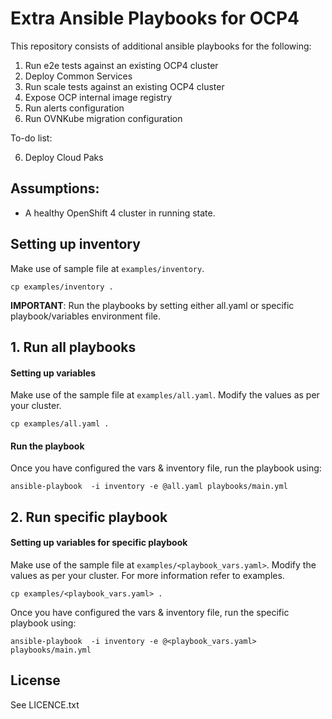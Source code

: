 # Extra Ansible Playbooks for OCP4

This repository consists of additional ansible playbooks for the following:

1. Run e2e tests against an existing OCP4 cluster
2. Deploy Common Services
3. Run scale tests against an existing OCP4 cluster
4. Expose OCP internal image registry
5. Run alerts configuration
6. Run OVNKube migration configuration


To-do list:

6. Deploy Cloud Paks


## Assumptions:

 - A healthy OpenShift 4 cluster in running state.

## Setting up inventory

Make use of sample file at `examples/inventory`.

```
cp examples/inventory .
```

**IMPORTANT**: Run the playbooks by setting either all.yaml or specific playbook/variables environment file.

## 1. Run all playbooks

#### Setting up variables

Make use of the sample file at `examples/all.yaml`. Modify the values as per your cluster.

```
cp examples/all.yaml .
```

#### Run the playbook

Once you have configured the vars & inventory file, run the playbook using:

```
ansible-playbook  -i inventory -e @all.yaml playbooks/main.yml
```

## 2. Run specific playbook

#### Setting up variables for specific playbook

Make use of the sample file at `examples/<playbook_vars.yaml>`. Modify the values as per your cluster. For more information refer to examples.

```
cp examples/<playbook_vars.yaml> .
```

Once you have configured the vars & inventory file, run the specific playbook using:

```
ansible-playbook  -i inventory -e @<playbook_vars.yaml> playbooks/main.yml
```

License
-------

See LICENCE.txt


